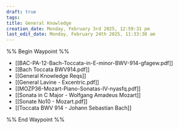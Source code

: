 ```yaml
---
draft: true
tags: 
title: General Knowledge
creation_date: Monday, February 3rd 2025, 12:59:31 pm
last_edit_date: Monday, February 24th 2025, 11:33:30 am
---
```


%% Begin Waypoint %%

- [[BAC-PA-12-Bach-Toccata-in-E-minor-BWV-914-gfagew.pdf]]
- [[Bach Toccata BWV914.pdf]]
- [[General Knowledge Reqs]]
- [[General Lavine - Excentric.pdf]]
- [[MOZP36-Mozart-Piano-Sonatas-IV-nyasfq.pdf]]
- [[Sonata in C Major - Wolfgang Amadeus Mozart]]
- [[Sonate No10 - Mozart.pdf]]
- [[Toccata BWV 914 - Johann Sebastian Bach]]

%% End Waypoint %%

